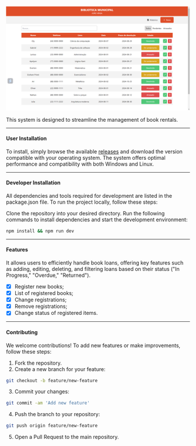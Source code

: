 ![feature](./resources/gla.png)

This system is designed to streamline the management of book rentals.

---

#### User Installation

To install, simply browse the available [releases](https://github.com/GustavoOly/Loaned-book-management-system/releases) and download the version compatible with your operating system. The system offers optimal performance and compatibility with both Windows and Linux.

---

#### Developer Installation

All dependencies and tools required for development are listed in the package.json file. To run the project locally, follow these steps:

Clone the repository into your desired directory.
Run the following commands to install dependencies and start the development environment:

```bash
npm install && npm run dev
```

---

#### Features

It allows users to efficiently handle book loans, offering key features such as adding, editing, deleting, and filtering loans based on their status ("In Progress," "Overdue," "Returned").

- [x] Register new books;
- [x] List of registered books;
- [x] Change registrations;
- [x] Remove registrations;
- [x] Change status of registered items.

---

#### Contributing

We welcome contributions! To add new features or make improvements, follow these steps:

1. Fork the repository.
2. Create a new branch for your feature:

```bash
git checkout -b feature/new-feature
```

3. Commit your changes:

```bash
git commit -am 'Add new feature'
```

4. Push the branch to your repository:

```bash
git push origin feature/new-feature
```

5. Open a Pull Request to the main repository.
